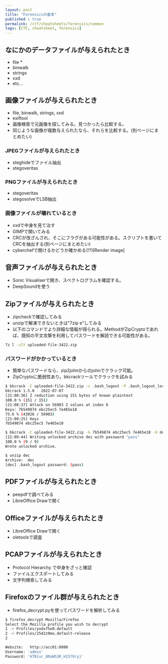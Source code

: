```yaml
---
layout: post
title: "Forensicsの基本"
published : true
permalink: /ctf/cheatsheets/forensics/common
tags: [CTF, cheatsheet, forensics]
---
```

## なにかのデータファイルが与えられたとき
- file *
- binwalk
- strings
- xxd
- etc...

## 画像ファイルが与えられたとき
- file, binwalk, strings, xxd
- exiftool
- 画像検索で元画像を探してみる。見つかったら比較する。
- 同じような画像が複数与えられたなら、それらを比較する。(別ページにまとめたい)

### JPEGファイルが与えられたとき
- steghideでファイル抽出
- stegoveritas

### PNGファイルが与えられたとき
- stegoveritas
- stegosolveでLSB抽出

### 画像ファイルが壊れているとき
- xxdで中身を見て治す
- GIMPで開いてみる
- CRCが改ざんされ、そこにフラグがある可能性がある。スクリプトを書いてCRCを抽出する(別ページにまとめたい)
- cyberchefで開けるかどうか確かめる(!?)[Render image]

## 音声ファイルが与えられたとき
- Sonic Visualiserで開き、スペクトログラムを確認する。
- DeepSoundを使う

## Zipファイルが与えられたとき
- zipcheckで確認してみる
- unzipで解凍できないときは"7zip e"してみる
- 以下のコマンドでより詳細な情報が得られる。MethodがZipCryptoであれば、既知の平文攻撃を利用してパスワードを解読できる可能性がある。
```sh
7z l -slt uploaded-file-3422.zip
```

### パスワードがかかっているとき
- 簡単なパスワードなら、zip2johnからのjohnでクラック可能。
- ZipCryptoに脆弱性あり。bkcrackツールでクラックを試みる

```sh
$ bkcrack -C uploaded-file-3422.zip -c .bash_logout -P .bash_logout_local.zip -p .bash_logout_local
bkcrack 1.5.0 - 2022-07-07
[21:08:36] Z reduction using 151 bytes of known plaintext
100.0 % (151 / 151)
[21:08:37] Attack on 56903 Z values at index 6
Keys: 7b549874 ebc25ec5 7e465e18
75.6 % (43026 / 56903)
[21:09:25] Keys
7b549874 ebc25ec5 7e465e18

$ bkcrack -C uploaded-file-3422.zip -k 7b549874 ebc25ec5 7e465e18 -U dec pass       bkcrack 1.5.0 - 2022-07-07
[21:09:44] Writing unlocked archive dec with password "pass"
100.0 % (9 / 9)
Wrote unlocked archive.

$ unzip dec
Archive:  dec
[dec] .bash_logout password: (pass)
```

## PDFファイルが与えられたとき
- peepdfで調べてみる
- LibreOffice Drawで開く

## Officeファイルが与えられたとき
- LibreOffice Drawで開く
- oletoolsで調査

## PCAPファイルが与えられたとき
- Protocol Hierarchy で中身をざっと確認
- ファイルエクスポートしてみる
- 文字列検索してみる

## Firefoxのファイル群が与えられたとき
- firefox_decrypt.pyを使ってパスワードを解析してみる

```sh
$ firefox_decrypt Mozilla/Firefox 
Select the Mozilla profile you wish to decrypt
1 -> Profiles/yodxf5e0.default
2 -> Profiles/2542z9mo.default-release
2

Website:   http://acc01:8080
Username: 'admin'
Password: 'HTB{ur_8RoW53R_H157Ory}'
```
